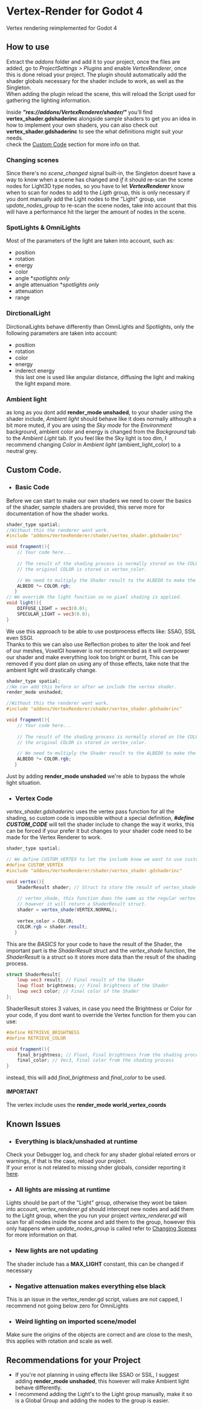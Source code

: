 # Vertex-Render for Godot 4
 Vertex rendering reimplemented for Godot 4

 ## How to use
 Extract the *addons* folder and add it to your project, once the files are added, go to *ProjectSettings > Plugins* and enable *VertexRenderer*, once this is done reload your project.
 The plugin should automatically add the shader globals necessary for the shader include to work, as well as the Singleton.<br>
 When adding the plugin reload the scene, this will reload the Script used for gathering the lighting information.
 
 Inside ***"res://addons/VertexRenderer/shader/"*** you'll find **vertex_shader.gdshaderinc** alongside sample shaders to get you an idea in how to implement your own shaders, you can also check out
 **vertex_shader.gdshaderinc** to see the what definitions might suit your needs.<br> 
 check the [Custom Code](https://github.com/NonNavi/Vertex-Render-For-Godot-4?tab=readme-ov-file#custom-code) section for more info on that.

### Changing scenes

Since there's no *scene_changed* signal built-in, the Singleton doesnt have a way to know when a scene has changed and *if* it should re-scan the scene nodes for Light3D type nodes,
so you have to let ***VertexRenderer*** know when to scan for nodes to add to the *Ligth* group, this is only necessary if you dont manually add the Light nodes to the "Light" group,
use *update_nodes_group* to re-scan the scene nodes, take into account that this will have a performance hit the larger the amount of nodes in the scene.

### SpotLights & OmniLights

Most of the parameters of the light are taken into account, such as:
- position
- rotation
- energy
- color
- angle **spotlights only*
- angle attenuation **spotlights only*
- attenuation
- range
  
### DirctionalLight

DirctionalLights behave differently than OmniLights and Spotlights,
only the following parameters are taken into account:
- position
- rotation
- color
- energy
- inderect energy<br>
this last one is used like angular distance, diffusing the light and making the light expand more.

### Ambient light

as long as you dont add **render_mode unshaded**, to your shader using the shader include, *Ambient light* should behave like it does normally although a bit more muted,
if you are using the *Sky mode* for the *Environment* background, ambient color and energy is changed from the *Background* tab to the *Ambient Light* tab.
If you feel like the Sky light is too dim, I recommend changing *Color* in *Ambient light* (ambient_light_color) to a neutral grey.

## Custom Code.
- ### Basic Code
Before we can start to make our own shaders we need to cover the basics of the shader, sample shaders are provided, this serve more for documentation of how the shader works.
```GLSL
shader_type spatial;
//Without this the renderer wont work.
#include "addons/VertexRenderer/shader/vertex_shader.gdshaderinc"

void fragment(){
	// Your code here...
	
	// The result of the shading process is normally stored on the COLOR built-in,
	// the original COLOR is stored in vertex_color.

	// We need to multiply the Shader result to the ALBEDO to make the shading visible. 
	ALBEDO *= COLOR.rgb;
   }
// We override the light function so no pixel shading is applied. 
void light(){
	DIFFUSE_LIGHT = vec3(0.0);
	SPECULAR_LIGHT = vec3(0.0);
}
```
We use this approach to be able to use postprocess effects like: SSAO, SSIL even SSGI.<br> 
Thanks to this we can also use Reflection probes to alter the look and feel of our meshes,
VoxelGI however is not recommended as it will overpower our shader and make everything look too bright or burnt, 
This can be removed if you dont plan on using any of those effects, take note that the ambient light will drastically change.
```GLSL
shader_type spatial;
//We can add this before or after we include the vertex shader.
render_mode unshaded;

//Without this the renderer wont work.
#include "addons/VertexRenderer/shader/vertex_shader.gdshaderinc"

void fragment(){
	// Your code here...
	
	// The result of the shading process is normally stored on the COLOR built-in,
	// the original COLOR is stored in vertex_color.

	// We need to multiply the Shader result to the ALBEDO to make the shading visible. 
	ALBEDO *= COLOR.rgb;
   }
```
Just by adding **render_mode unshaded** we're able to bypass the whole light situation.

- ### Vertex Code
*vertex_shader.gdshaderinc* uses the vertex pass function for all the shading, so custom code is impossible without a special definition, ***#define CUSTOM_CODE*** will tell the shader include
to change the way it works, this can be forced if your prefer it but changes to your shader code need to be made for the Vertex Renderer to work.
```GLSL
shader_type spatial;

// We define CUSTOM_VERTEX to let the include know we want to use custom vertex code
#define CUSTOM_VERTEX
#include "addons/VertexRenderer/shader/vertex_shader.gdshaderinc"

void vertex(){
 	ShaderResult shader; // Struct to store the result of vertex_shade
	
 	// vertex_shade, this function does the same as the regular vertex function,
 	// however it will return a ShaderResult struct.
	shader = vertex_shade(VERTEX,NORMAL);
	
	vertex_color = COLOR;
	COLOR.rgb = shader.result;
   }
```
This are the *BASICS* for your code to have the result of the Shader, the important part is the *ShaderResult* struct and the *vertex_shade* function, the *ShaderResult* is a struct
so it stores more data than the result of the shading process.
```GLSL
struct ShaderResult{
	lowp vec3 result; // Final result of the Shader
	lowp float brightness; // Final brightness of the Shader
	lowp vec3 color; // Final color of the Shader
};
```
ShaderResult stores 3 values, in case you need the Brightness or Color for your code, if you dont want to override the Vertex function for them you can use:
```GLSL
#define RETRIEVE_BRIGHTNESS
#define RETRIEVE_COLOR

void fragment(){
	final_brightness; // Float, Final brightness from the shading process
	final_color; // Vec3, Final color from the shading process
}
```
instead, this will add *final_brightness* and *final_color* to be used.
#### IMPORTANT
The vertex include uses the ****render_mode world_vertex_coords****

 ## Known Issues
 - ### Everything is black/unshaded at runtime
 Check your Debugger log, and check for any shader global related errors or warnings, if that is the case, reload your project.<br>
 If your error is not related to missing shder globals, consider reporting it [here](https://github.com/NonNavi/Vertex-Render-For-Godot-4/issues).
 - ### All lights are missing at runtime
 Lights should be part of the "Light" group, otherwise they wont be taken into account, *vertex_renderer.gd* should intercept new nodes and add them to the Light group,
 when the you run your project *vertex_renderer.gd* will scan for all nodes inside the scene and add them to the group, however this only happens when *update_nodes_group* is called
 refer to [Changing Scenes](https://github.com/NonNavi/Vertex-Render-For-Godot-4?tab=readme-ov-file#changing-scenes) for more information on that.
 
 - ### New lights are not updating

 The shader include has a **MAX_LIGHT** constant, this can be changed if necessary
 - ### Negative attenuation makes everything else black

This is an issue in the vertex_render.gd script, values are not capped, I recommend not going below zero for OmniLights
 - ### Weird lighting on imported scene/model

Make sure the origins of the objects are correct and are close to the mesh, this applies with rotation and scale as well.

## Recommendations for your Project

- If you're not planning in using effects like SSAO or SSIL, I suggest adding **render_mode unshaded**, this however will make Ambient light behave differently.
- I recommend adding the Light's to the Light group manually, make it so is a Global Group and adding the nodes to the group is easier.


